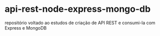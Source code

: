 # api-rest-node-express-mongo-db
repositório voltado ao estudos de criação de API REST e consumi-la com Express e MongoDB
